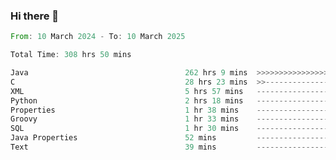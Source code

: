 ### Hi there 👋

<!--
**luoxuanzao/luoxuanzao** is a ✨ _special_ ✨ repository because its `README.md` (this file) appears on your GitHub profile.

Here are some ideas to get you started:

- 🔭 I’m currently working on ...
- 🌱 I’m currently learning ...
- 👯 I’m looking to collaborate on ...
- 🤔 I’m looking for help with ...
- 💬 Ask me about ...
- 📫 How to reach me: ...
- 😄 Pronouns: ...
- ⚡ Fun fact: ...
-->

<!--START_SECTION:waka-->

```rust
From: 10 March 2024 - To: 10 March 2025

Total Time: 308 hrs 50 mins

Java                                   262 hrs 9 mins  >>>>>>>>>>>>>>>>>>>>>----   84.84 %
C                                      28 hrs 23 mins  >>-----------------------   09.19 %
XML                                    5 hrs 57 mins   -------------------------   01.93 %
Python                                 2 hrs 18 mins   -------------------------   00.75 %
Properties                             1 hr 38 mins    -------------------------   00.53 %
Groovy                                 1 hr 33 mins    -------------------------   00.51 %
SQL                                    1 hr 30 mins    -------------------------   00.49 %
Java Properties                        52 mins         -------------------------   00.28 %
Text                                   39 mins         -------------------------   00.21 %
```

<!--END_SECTION:waka-->
